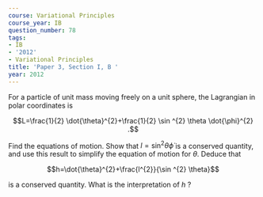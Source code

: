 ```yaml
---
course: Variational Principles
course_year: IB
question_number: 78
tags:
- IB
- '2012'
- Variational Principles
title: 'Paper 3, Section I, B '
year: 2012
---
```




For a particle of unit mass moving freely on a unit sphere, the Lagrangian in polar coordinates is

$$L=\frac{1}{2} \dot{\theta}^{2}+\frac{1}{2} \sin ^{2} \theta \dot{\phi}^{2} .$$

Find the equations of motion. Show that $l=\sin ^{2} \theta \dot{\phi}$ is a conserved quantity, and use this result to simplify the equation of motion for $\theta$. Deduce that

$$h=\dot{\theta}^{2}+\frac{l^{2}}{\sin ^{2} \theta}$$

is a conserved quantity. What is the interpretation of $h$ ?
